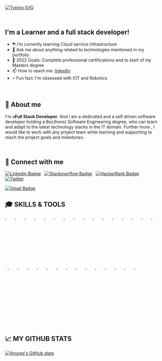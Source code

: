 [![Typing SVG](https://readme-typing-svg.herokuapp.com?center=true&vCenter=true&size=30&duration=3000&color=8A56F7FF&lines=Hi+There+%F0%9F%91%8B;I'm+Chamal+Peiris)](https://git.io/typing-svg)

<br>


## I'm a Learner and a full stack developer!
- ⛈ I’m currently learning Cloud service infrastructure
- 💬 Ask me about anything related to technologies mentioned in my portfolio
- 🥅 2022 Goals: Complete professional certifications and to start of my Masters degree
- 📫 How to reach me: [linkedin](https://www.linkedin.com/in/chamal-peiris-3172671a9/)
- ⚡ Fun fact: I'm obsessed with IOT and Robotics

<br>


## 👦 About me

I'm a**Full Stack Developer.** 
And i am a dedicated and a self driven software developer holding a Bsc(hons) Software Engineering degree, who can learn and adapt to the latest technology stacks in the IT domain. Further more , I would like to work with any project team while learning and supporting to reach the project goals and milestones.

<br>


## 📡 Connect with me
[![Linkedin Badge](https://img.shields.io/badge/-Linkedin-blue?style=flat-square&logo=Linkedin&logoColor=white&link=https://www.linkedin.com/in/pethum-jeewantha-7b70aa1b1/)](https://www.linkedin.com/in/chamal-peiris-3172671a9/)
&nbsp;
[![Stackoverflow Badge](https://img.shields.io/badge/-Stackoverflow-4CA143?style=flat-square&logo=Stackoverflow&logoColor=white&link=https://stackoverflow.com/users/14575364/pethum-jeewantha)](https://stackoverflow.com/users/13466282/chamal-peiris)
&nbsp;
[![HackerRank Badge](https://img.shields.io/badge/HackerRank-HackerRank-lightgrey)](https://www.hackerrank.com/chamal_peiris_3g)
&nbsp;
[![Twitter](https://img.shields.io/badge/-Twitter-blue?style=flat-square&logo=Twitter&logoColor=white)](https://twitter.com/ChamalPeiris99)
&nbsp;

[![Gmail Badge](https://img.shields.io/badge/-Gmail-c14438?style=flat-square&logo=Gmail&logoColor=white&link=mailto:chaml.peiris3g@gmail.com)](mailto:chamal.peiris3g@gmail.com)

## 🎓 SKILLS & TOOLS

<p>
<code><img width="4%" src="https://www.vectorlogo.zone/logos/java/java-icon.svg"></code>
&nbsp;
<code><img width="4%" src="https://www.vectorlogo.zone/logos/springio/springio-icon.svg"></code>
&nbsp;
<code><img width="4%" src="https://miro.medium.com/max/856/1*O68LbDvD5Dcsnez73M7v4Q.png"></code>
&nbsp;
<code><img width="4%" src="https://huongdanjava.com/wp-content/uploads/2018/01/spring-data.png"></code>
&nbsp;
<code><img width="4%" src="https://www.vectorlogo.zone/logos/dotnet/dotnet-icon.svg"></code>
&nbsp;
<code><img width="4%" src="https://www.vectorlogo.zone/logos/apache_tomcat/apache_tomcat-icon.svg"></code>
&nbsp;
<code><img width="4%" src="https://upload.vectorlogo.zone/logos/javascript/images/239ec8a4-163e-4792-83b6-3f6d96911757.svg"></code>
&nbsp;
<code><img width="4%" src="https://www.vectorlogo.zone/logos/typescriptlang/typescriptlang-icon.svg"></code>
&nbsp;
<code><img width="4%" src="https://www.vectorlogo.zone/logos/nodejs/nodejs-icon.svg"></code>
&nbsp;
<code><img width="4%" src="https://www.vectorlogo.zone/logos/angular/angular-icon.svg"></code>
&nbsp;
<code><img width="4%" src="https://www.vectorlogo.zone/logos/reactjs/reactjs-icon.svg"></code>
&nbsp;
<code><img width="4%" src="https://www.vectorlogo.zone/logos/firebase/firebase-icon.svg"></code>
&nbsp;
<code><img width="4%" src="https://www.vectorlogo.zone/logos/w3_html5/w3_html5-icon.svg"></code>
&nbsp;
<code><img width="4%" src="https://www.vectorlogo.zone/logos/w3_css/w3_css-icon.svg"></code>
&nbsp;
<code><img width="4%" src="https://www.vectorlogo.zone/logos/figma/figma-icon.svg"></code>
&nbsp;
<code><img width="4%" src="https://www.vectorlogo.zone/logos/sass-lang/sass-lang-icon.svg"></code>
&nbsp;
<code><img width="4%" src="https://www.vectorlogo.zone/logos/js_webpack/js_webpack-icon.svg"></code>
&nbsp;
<code><img width="4%" src="https://www.vectorlogo.zone/logos/parceljs/parceljs-icon.svg"></code>
&nbsp;
<code><img width="4%" src="https://www.vectorlogo.zone/logos/jetbrains/jetbrains-icon.svg"></code>
&nbsp;
<code><img width="4%" src="https://www.vectorlogo.zone/logos/visualstudio_code/visualstudio_code-icon.svg"></code>
&nbsp;
<code><img width="4%" src="https://www.vectorlogo.zone/logos/hibernate/hibernate-icon.svg"></code>
&nbsp;
<code><img width="4%" src="https://www.vectorlogo.zone/logos/mysql/mysql-icon.svg"></code>
&nbsp;
<code><img width="4%" src="https://upload.wikimedia.org/wikipedia/commons/b/b5/DBeaver_logo.svg"></code>
&nbsp;
<code><img width="4%" src="https://www.vectorlogo.zone/logos/oracle/oracle-icon.svg"></code>
&nbsp;
<code><img width="4%" src="https://www.vectorlogo.zone/logos/redis/redis-icon.svg"></code>
&nbsp;
<code><img width="4%" src="https://www.vectorlogo.zone/logos/mongodb/mongodb-icon.svg"></code>
&nbsp;
<code><img width="4%" src="https://www.vectorlogo.zone/logos/docker/docker-tile.svg"></code>
&nbsp;
<code><img width="4%" src="https://www.vectorlogo.zone/logos/kubernetes/kubernetes-icon.svg"></code>
&nbsp;
<code><img width="4%" src="https://www.vectorlogo.zone/logos/amazon_aws/amazon_aws-icon.svg"></code>
&nbsp;
<code><img width="4%" src="https://www.vectorlogo.zone/logos/git-scm/git-scm-icon.svg"></code>
</p>

<br>


## 📈 MY GITHUB STATS

[![Anurag's GitHub stats](https://github-readme-stats.vercel.app/api?username=Chamal-Peiris&show_icons=true&theme=github_dark)](https://github.com/anuraghazra/github-readme-stats)

<!-- [![Top Langs](https://github-readme-stats.vercel.app/api/top-langs/?username=Pethum-Jeewantha&theme=blueberry)](https://github.com/anuraghazra/github-readme-stats) -->

<br>



